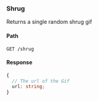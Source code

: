 ### Shrug

Returns a single random shrug gif

#### Path

```HTTP
GET /shrug
```

#### Response

```ts
{
  // The url of the Gif
  url: string;
}
```
